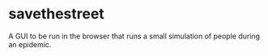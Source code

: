 # savethestreet
A GUI to be run in the browser that runs a small simulation of people during an epidemic.
